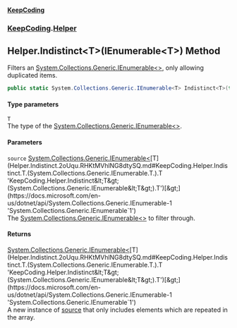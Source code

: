 #### [KeepCoding](index.md 'index')
### [KeepCoding](KeepCoding.md 'KeepCoding').[Helper](Helper.md 'KeepCoding.Helper')
## Helper.Indistinct&lt;T&gt;(IEnumerable&lt;T&gt;) Method
Filters an [System.Collections.Generic.IEnumerable&lt;&gt;](https://docs.microsoft.com/en-us/dotnet/api/System.Collections.Generic.IEnumerable-1 'System.Collections.Generic.IEnumerable`1'), only allowing duplicated items.  
```csharp
public static System.Collections.Generic.IEnumerable<T> Indistinct<T>(this System.Collections.Generic.IEnumerable<T> source);
```
#### Type parameters
<a name='KeepCoding.Helper.Indistinct.T.(System.Collections.Generic.IEnumerable.T.).T'></a>
`T`  
The type of the [System.Collections.Generic.IEnumerable&lt;&gt;](https://docs.microsoft.com/en-us/dotnet/api/System.Collections.Generic.IEnumerable-1 'System.Collections.Generic.IEnumerable`1').
  
#### Parameters
<a name='KeepCoding.Helper.Indistinct.T.(System.Collections.Generic.IEnumerable.T.).source'></a>
`source` [System.Collections.Generic.IEnumerable&lt;](https://docs.microsoft.com/en-us/dotnet/api/System.Collections.Generic.IEnumerable-1 'System.Collections.Generic.IEnumerable`1')[T](Helper.Indistinct.2oUqu.RHKtMVhlNG8dtySQ.md#KeepCoding.Helper.Indistinct.T.(System.Collections.Generic.IEnumerable.T.).T 'KeepCoding.Helper.Indistinct&lt;T&gt;(System.Collections.Generic.IEnumerable&lt;T&gt;).T')[&gt;](https://docs.microsoft.com/en-us/dotnet/api/System.Collections.Generic.IEnumerable-1 'System.Collections.Generic.IEnumerable`1')  
The [System.Collections.Generic.IEnumerable&lt;&gt;](https://docs.microsoft.com/en-us/dotnet/api/System.Collections.Generic.IEnumerable-1 'System.Collections.Generic.IEnumerable`1') to filter through.
  
#### Returns
[System.Collections.Generic.IEnumerable&lt;](https://docs.microsoft.com/en-us/dotnet/api/System.Collections.Generic.IEnumerable-1 'System.Collections.Generic.IEnumerable`1')[T](Helper.Indistinct.2oUqu.RHKtMVhlNG8dtySQ.md#KeepCoding.Helper.Indistinct.T.(System.Collections.Generic.IEnumerable.T.).T 'KeepCoding.Helper.Indistinct&lt;T&gt;(System.Collections.Generic.IEnumerable&lt;T&gt;).T')[&gt;](https://docs.microsoft.com/en-us/dotnet/api/System.Collections.Generic.IEnumerable-1 'System.Collections.Generic.IEnumerable`1')  
A new instance of [source](Helper.Indistinct.2oUqu.RHKtMVhlNG8dtySQ.md#KeepCoding.Helper.Indistinct.T.(System.Collections.Generic.IEnumerable.T.).source 'KeepCoding.Helper.Indistinct&lt;T&gt;(System.Collections.Generic.IEnumerable&lt;T&gt;).source') that only includes elements which are repeated in the array.
